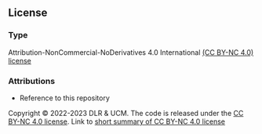 ## License
### Type
Attribution-NonCommercial-NoDerivatives 4.0 International [(CC BY-NC 4.0) license](https://creativecommons.org/licenses/by-nc/4.0/)

### Attributions
- Reference to this repository

Copyright © 2022-2023 DLR & UCM. The code is released under the [CC BY-NC 4.0 license](https://creativecommons.org/licenses/by-nc/4.0/legalcode). Link to [short summary of CC BY-NC 4.0 license](https://creativecommons.org/licenses/by-nc/4.0/)
